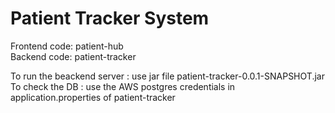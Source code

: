 # Patient Tracker System 
Frontend code: patient-hub  
Backend code: patient-tracker  

To run the beackend server : use jar file patient-tracker-0.0.1-SNAPSHOT.jar  
To check the DB : use the AWS postgres credentials in application.properties of patient-tracker
